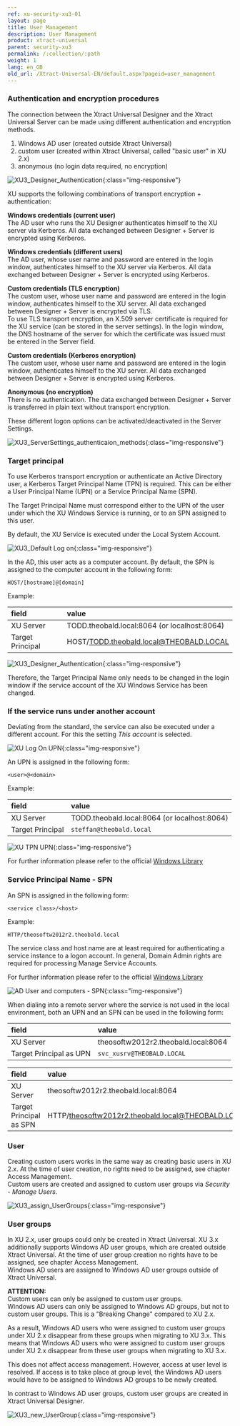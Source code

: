 ```yaml
---
ref: xu-security-xu3-01
layout: page
title: User Management
description: User Management
product: xtract-universal
parent: security-xu3
permalink: /:collection/:path
weight: 1
lang: en_GB
old_url: /Xtract-Universal-EN/default.aspx?pageid=user_management
---
```

### Authentication and encryption procedures <br>
The connection between the Xtract Universal Designer and the Xtract Universal Server can be made using different authentication and encryption methods. 

1. Windows AD user (created outside Xtract Universal)
2. custom user (created within Xtract Universal, called "basic user" in XU 2.x)
3. anonymous (no login data required, no encryption)

![XU3_Designer_Authentication](/img/content/xu/authentication_xu.png){:class="img-responsive"}

XU supports the following combinations of transport encryption + authentication:

**Windows credentials (current user)**<br>
The AD user who runs the XU Designer authenticates himself to the XU server via Kerberos. All data exchanged between Designer + Server is encrypted using Kerberos.

**Windows credentials (different users)**<br> 
The AD user, whose user name and password are entered in the login window, authenticates himself to the XU server via Kerberos. All data exchanged between Designer + Server is encrypted using Kerberos.

**Custom credentials (TLS encryption)**<br>
The custom user, whose user name and password are entered in the login window, authenticates himself to the XU server. All data exchanged between Designer + Server is encrypted via TLS.<br>
To use TLS transport encryption, an X.509 server certificate is required for the XU service (can be stored in the server settings).
In the login window, the DNS hostname of the server for which the certificate was issued must be entered in the Server field.

**Custom credentials (Kerberos encryption)**<br>
The custom user, whose user name and password are entered in the login window, authenticates himself to the XU server. All data exchanged between Designer + Server is encrypted using Kerberos.

**Anonymous (no encryption)**<br>
There is no authentication. The data exchanged between Designer + Server is transferred in plain text without transport encryption.

These different logon options can be activated/deactivated in the Server Settings.

![XU3_ServerSettings_authenticaion_methods](/img/content/xu/authentisierung_xu.png){:class="img-responsive"}

### Target principal<br>
To use Kerberos transport encryption or authenticate an Active Directory user, a Kerberos Target Principal Name (TPN) is required. This can be either a User Principal Name (UPN) or a Service Principal Name (SPN).<br>

The Target Principal Name must correspond either to the UPN of the user under which the XU Windows Service is running, or to an SPN assigned to this user.

By default, the XU Service is executed under the Local System Account. 

![XU3_Default Log on](/img/content/xu/log_on_local_system_account.png){:class="img-responsive"}

In the AD, this user acts as a computer account. By default, the SPN is assigned to the computer account in the following form:
```
HOST/[hostname]@[domain]
```
Example:

|field | value|
|:---|:----|
|XU Server | TODD.theobald.local:8064 (or localhost:8064)|
|Target Principal| HOST/TODD.theobald.local@THEOBALD.LOCAL|

![XU3_Designer_Authentication](/img/content/XU3_Designer_Authentication.png){:class="img-responsive"}

Therefore, the Target Principal Name only needs to be changed in the login window if the service account of the XU Windows Service has been changed.

### If the service runs under another account<br>
Deviating from the standard, the service can also be executed under a different account. 
For this the setting *This account* is selected.

![XU Log On UPN](/img/content/xu/log_on_diesen_account.png){:class="img-responsive"}

An UPN is assigned in the following form:
```
<user>@<domain>
```
Example:

|field | value|
|:---|:----|
|XU Server|TODD.theobald.local:8064 (or localhost:8064)|
|Target Principal |`steffan@theobald.local`|

![XU TPN UPN](/img/content/xu/xu_UPN_steffan@.png){:class="img-responsive"}

For further information please refer to the official [Windows Library](https://msdn.microsoft.com/en-us/library/windows/desktop/aa380525(v=vs.85).aspx)

### Service Principal Name - SPN<br>
An SPN is assigned in the following form:
```
<service class>/<host>
```
Example:
```
HTTP/theosoftw2012r2.theobald.local
```
The service class and host name are at least required for authenticating a service instance to a logon account. In general, Domain Admin rights are required for processing Manage Service Accounts. 

For further information please refer to the official [Windows Library](https://msdn.microsoft.com/en-us/library/ms677949(VS.85).aspx)

![AD User and computers - SPN](/img/content/xu/xu_ad_spn.png){:class="img-responsive"}

When dialing into a remote server where the service is not used in the local environment, both an UPN and an SPN can be used in the following form:

|field | value|
|:---|:----|
|XU Server|		 theosoftw2012r2.theobald.local:8064|
|Target Principal as UPN |`svc_xusrv@THEOBALD.LOCAL`|

|field | value|
|:---|:----|
|XU Server|	 theosoftw2012r2.theobald.local:8064|
|Target Principal as SPN |HTTP/theosoftw2012r2.theobald.local@THEOBALD.LOCAL|

### User<br>
Creating custom users works in the same way as creating basic users in XU 2.x. At the time of user creation, no rights need to be assigned, see chapter Access Management.<br>
Custom users are created and assigned to custom user groups via *Security - Manage Users*.

![XU3_assign_UserGroups](/img/content/XU3_assign_UserGroups.png){:class="img-responsive"}

### User groups<br>
In XU 2.x, user groups could only be created in Xtract Universal. XU 3.x additionally supports Windows AD user groups, which are created outside Xtract Universal. At the time of user group creation no rights have to be assigned, see chapter Access Management.<br>
Windows AD users are assigned to Windows AD user groups outside of Xtract Universal.

**ATTENTION:**<br>
Custom users can only be assigned to custom user groups.<br>
Windows AD users can only be assigned to Windows AD groups, but not to custom user groups. This is a "Breaking Change" compared to XU 2.x.

As a result, Windows AD users who were assigned to custom user groups under XU 2.x disappear from these groups when migrating to XU 3.x. This means that Windows AD users who were assigned to custom user groups under XU 2.x disappear from these user groups when migrating to XU 3.x.

This does not affect access management. However, access at user level is resolved. If access is to take place at group level, the Windows AD users would have to be assigned to Windows AD groups to be newly created.

In contrast to Windows AD user groups, custom user groups are created in Xtract Universal Designer.

![XU3_new_UserGroup](/img/content/XU3_new_UserGroup.jpg){:class="img-responsive"}



